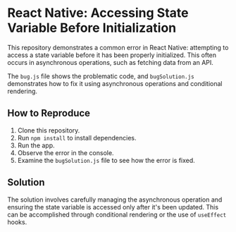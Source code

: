 # React Native: Accessing State Variable Before Initialization

This repository demonstrates a common error in React Native: attempting to access a state variable before it has been properly initialized. This often occurs in asynchronous operations, such as fetching data from an API.

The `bug.js` file shows the problematic code, and `bugSolution.js` demonstrates how to fix it using asynchronous operations and conditional rendering.

## How to Reproduce

1. Clone this repository.
2. Run `npm install` to install dependencies.
3. Run the app.
4. Observe the error in the console.
5. Examine the `bugSolution.js` file to see how the error is fixed.

## Solution

The solution involves carefully managing the asynchronous operation and ensuring the state variable is accessed only after it's been updated. This can be accomplished through conditional rendering or the use of `useEffect` hooks.
